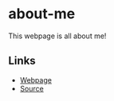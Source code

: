 # about-me
This webpage is all about me!

## Links

- [Webpage](https://michaelcrawford35.github.io/about-me/ "About Me Webpage")
- [Source](https://github.com/michaelcrawford35/about-me "About Me Source")
